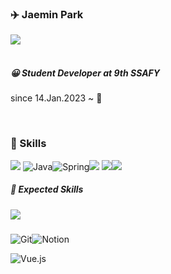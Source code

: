 ### :airplane: Jaemin Park

<img src="https://img.shields.io/badge/Jaemin9708@gmail.com-EA4335?style=flat-square&logo=Gmail&logoColor=white"/>

<br>

<br>

##### :grinning: Student Developer  at 9th SSAFY<br>

since 14.Jan.2023 ~ :ocean:

<br>

### :rocket: Skills 

<img src="https://img.shields.io/badge/GitHub-181717?style=for-the-badge&logo=GitHub&logoColor=white"/> ![Java](https://img.shields.io/badge/Java-007396.svg?style=for-the-badge&logo=Java&logoColor=white)![Spring](https://img.shields.io/badge/Spring-6DB33F.svg?style=for-the-badge&logo=Spring&logoColor=white)<img src="https://img.shields.io/badge/HTML5-E34F26?style=for-the-badge&logo=HTML5&logoColor=white"/> <img src="https://img.shields.io/badge/CSS3-1572B6?style=for-the-badge&logo=CSS3&logoColor=white"/><img src="https://img.shields.io/badge/Bootstrap-7952B3?style=for-the-badge&logo=Bootstrap&logoColor=fafafa"/>



##### :satellite: Expected Skills

##### <img src="https://img.shields.io/badge/JavaScript-F7DF1E?style=for-the-badge&logo=JavaScript&logoColor=1c1c1c"/>

![Git](https://img.shields.io/badge/git-%23F05033.svg?style=for-the-badge&logo=git&logoColor=white)![Notion](https://img.shields.io/badge/Notion-%23000000.svg?style=for-the-badge&logo=notion&logoColor=white)

![Vue.js](https://img.shields.io/badge/Vue.js-35495E?style=for-the-badge&logo=vuedotjs&logoColor=4FC08D)



